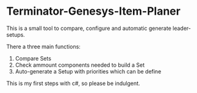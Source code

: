 # Terminator-Genesys-Item-Planer
This is a small tool to compare, configure and automatic generate leader-setups. 

There a three main functions:

1. Compare Sets
2. Check ammount components needed to build a Set
3. Auto-generate a Setup with priorities which can be define


This is my first steps with c#, so please be indulgent.
